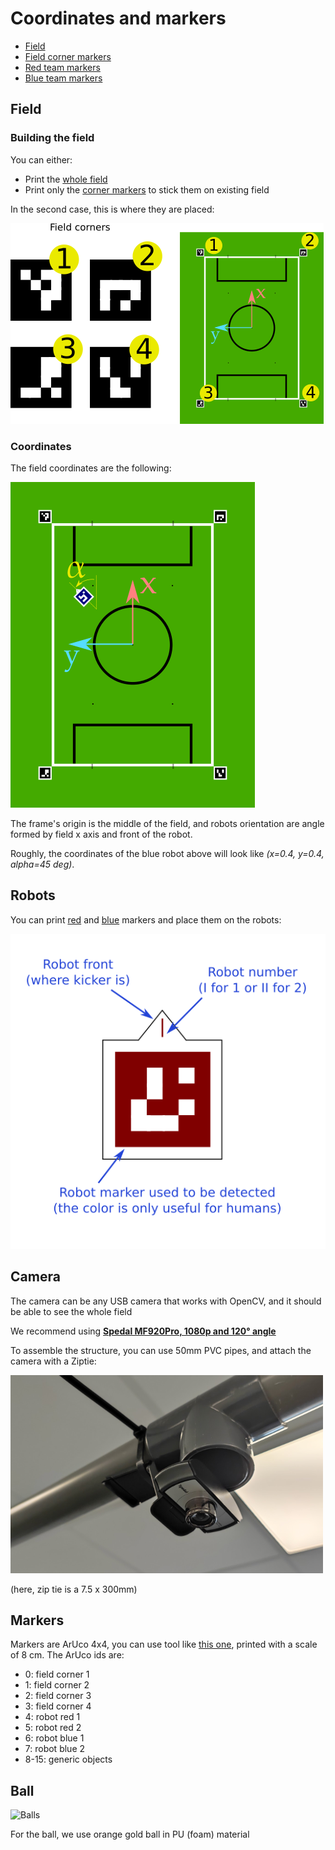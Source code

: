 # Coordinates and markers

* [Field](/docs/field.pdf)
* [Field corner markers](/docs/field-markers.pdf)
* [Red team markers](/docs/red-markers.pdf)
* [Blue team markers](/docs/blue-markers.pdf)

## Field

### Building the field

You can either:

* Print the [whole field](/docs/field.pdf)
* Print only the [corner markers](/docs/field-markers.pdf) to stick them on existing field

In the second case, this is where they are placed:

![Putting markers on existing field](/docs/imgs/field-markers-explain.png)

### Coordinates

The field coordinates are the following:

![Field coordinates](/docs/imgs/field-frame.png)

The frame's origin is the middle of the field, and robots orientation are angle formed by
field x axis and front of the robot.

Roughly, the coordinates of the blue robot above will look like *(x=0.4, y=0.4, alpha=45 deg)*.

## Robots

You can print [red](/docs/red-markers.pdf) and [blue](/docs/blue-markers.pdf) markers and
place them on the robots:

![Robot markers](/docs/imgs/robots-markers-explain.png)

## Camera

The camera can be any USB camera that works with OpenCV, and it should be able to see the whole field

We recommend using [**Spedal MF920Pro, 1080p and 120° angle**](https://www.amazon.com/Spedal-Conference-Streaming-Microphone-Desktop/dp/B07TDQ8NL3)

To assemble the structure, you can use 50mm PVC pipes, and attach the camera with a Ziptie:

![Ziptie camera](/docs/imgs/camera_ziptie.png)

(here, zip tie is a 7.5 x 300mm)

## Markers

Markers are ArUco 4x4, you can use tool like [this one](https://chev.me/arucogen/), printed with a scale
of 8 cm. The ArUco ids are:

* 0: field corner 1
* 1: field corner 2
* 2: field corner 3
* 3: field corner 4
* 4: robot red 1
* 5: robot red 2
* 6: robot blue 1
* 7: robot blue 2
* 8-15: generic objects

## Ball

![Balls](/docs/imgs/docs.png)

For the ball, we use orange gold ball in PU (foam) material
